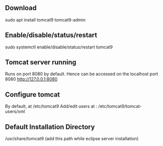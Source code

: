 ## Download 
sudo apt install tomcat9 tomcat9-admin 

## Enable/disable/status/restart
sudo systemctl enable/disable/status/restart tomcat9

## Tomcat server running 
Runs on port 8080 by default. Hence can be accessed on the localhost port 8080
http://127.0.0.1:8080

## Configure tomcat 
By default, at /etc/tomcat9
Add/edit users at : /etc/tomcat9/tomcat-users/xml

## Default Installation Directory 
/usr/share/tomcat9 (add this path while eclipse server installation)